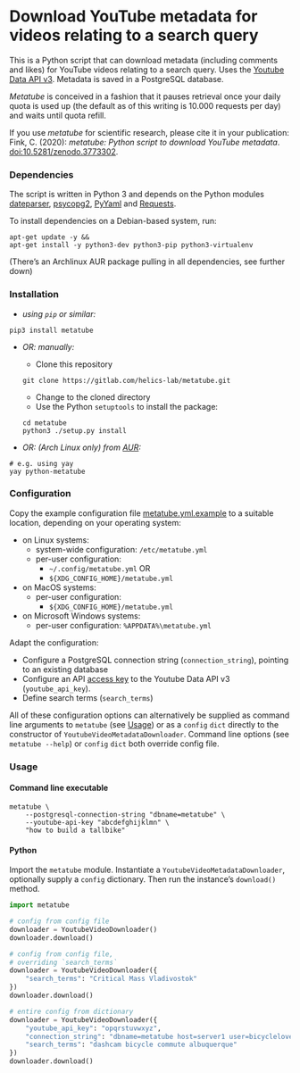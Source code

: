 # Download YouTube metadata for videos relating to a search query

This is a Python script that can download metadata (including comments and likes) for YouTube videos relating to a search query. Uses the [Youtube Data API v3](https://developers.google.com/youtube/v3/docs). Metadata is saved in a PostgreSQL database.

*Metatube* is conceived in a fashion that it pauses retrieval once your daily quota is used up (the default as of this writing is 10.000 requests per day) and waits until quota refill.

If you use *metatube* for scientific research, please cite it in your publication: <br />
Fink, C. (2020): *metatube: Python script to download YouTube metadata*. [doi:10.5281/zenodo.3773302](https://doi.org/10.5281/zenodo.3773302).


### Dependencies

The script is written in Python 3 and depends on the Python modules [dateparser](https://dateparser.readthedocs.io/), [psycopg2](https://www.psycopg.org/), [PyYaml](https://pyyaml.org/) and [Requests](https://2.python-requests.org/en/master/).

To install dependencies on a Debian-based system, run:

```shell
apt-get update -y &&
apt-get install -y python3-dev python3-pip python3-virtualenv
```

(There’s an Archlinux AUR package pulling in all dependencies, see further down)


### Installation

- *using `pip` or similar:*

```shell
pip3 install metatube
```

- *OR: manually:*

    - Clone this repository

    ```shell
    git clone https://gitlab.com/helics-lab/metatube.git
    ```

    - Change to the cloned directory    
    - Use the Python `setuptools` to install the package:

    ```shell
    cd metatube
    python3 ./setup.py install
    ```

- *OR: (Arch Linux only) from [AUR](https://aur.archlinux.org/packages/python-metatube):*

```shell
# e.g. using yay
yay python-metatube
```

### Configuration

Copy the example configuration file [metatube.yml.example](https://gitlab.com/helics-lab/metatube/-/raw/master/metatube.yml.example) to a suitable location, depending on your operating system: 

- on Linux systems:
    - system-wide configuration: `/etc/metatube.yml`
    - per-user configuration: 
        - `~/.config/metatube.yml` OR
        - `${XDG_CONFIG_HOME}/metatube.yml`
- on MacOS systems:
    - per-user configuration:
        - `${XDG_CONFIG_HOME}/metatube.yml`
- on Microsoft Windows systems:
    - per-user configuration:
        `%APPDATA%\metatube.yml`

Adapt the configuration:

- Configure a PostgreSQL connection string (`connection_string`), pointing to an existing database
- Configure an API [access key](https://developers.google.com/youtube/registering_an_application) to the Youtube Data API v3 (`youtube_api_key`).
- Define search terms (`search_terms`)

All of these configuration options can alternatively be supplied as command line arguments to `metatube` (see [Usage](#command-line-executable)) or as a `config` `dict` directly to the constructor of `YoutubeVideoMetadataDownloader`. Command line options (see `metatube --help`) or `config` `dict` both override config file.

### Usage

#### Command line executable

```shell
metatube \
    --postgresql-connection-string "dbname=metatube" \
    --youtube-api-key "abcdefghijklmn" \
    "how to build a tallbike"

```

#### Python

Import the `metatube` module. Instantiate a `YoutubeVideoMetadataDownloader`, optionally supply a `config` dictionary. Then run the instance’s `download()` method.

```python
import metatube

# config from config file
downloader = YoutubeVideoDownloader()
downloader.download()

# config from config file, 
# overriding `search_terms`
downloader = YoutubeVideoDownloader({
    "search_terms": "Critical Mass Vladivostok"
})
downloader.download()

# entire config from dictionary
downloader = YoutubeVideoDownloader({
    "youtube_api_key": "opqrstuvwxyz",
    "connection_string": "dbname=metatube host=server1 user=bicyclelover123",
    "search_terms": "dashcam bicycle commute albuquerque"
})
downloader.download()

```
